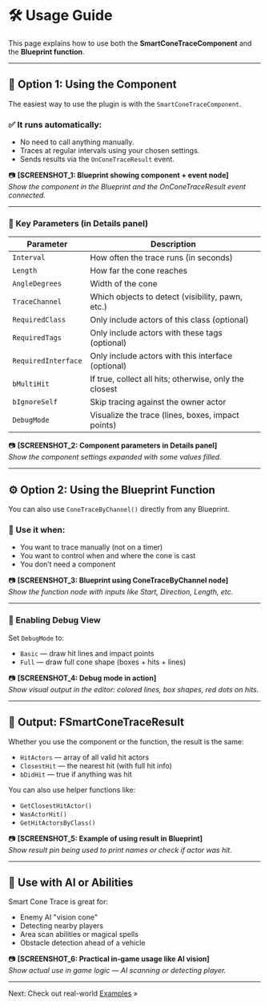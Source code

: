 # 🛠️ Usage Guide

This page explains how to use both the **SmartConeTraceComponent** and the **Blueprint function**.

---

## 🧱 Option 1: Using the Component

The easiest way to use the plugin is with the `SmartConeTraceComponent`.

### ✅ It runs automatically:
- No need to call anything manually.
- Traces at regular intervals using your chosen settings.
- Sends results via the `OnConeTraceResult` event.

📷 **[SCREENSHOT_1: Blueprint showing component + event node]**  
*Show the component in the Blueprint and the OnConeTraceResult event connected.*

---

### 🔧 Key Parameters (in Details panel)

| Parameter           | Description                                           |
|---------------------|-------------------------------------------------------|
| `Interval`          | How often the trace runs (in seconds)                |
| `Length`            | How far the cone reaches                             |
| `AngleDegrees`      | Width of the cone                                     |
| `TraceChannel`      | Which objects to detect (visibility, pawn, etc.)     |
| `RequiredClass`     | Only include actors of this class (optional)         |
| `RequiredTags`      | Only include actors with these tags (optional)       |
| `RequiredInterface` | Only include actors with this interface (optional)   |
| `bMultiHit`         | If true, collect all hits; otherwise, only the closest |
| `bIgnoreSelf`       | Skip tracing against the owner actor                 |
| `DebugMode`         | Visualize the trace (lines, boxes, impact points)    |

📷 **[SCREENSHOT_2: Component parameters in Details panel]**  
*Show the component settings expanded with some values filled.*

---

## ⚙️ Option 2: Using the Blueprint Function

You can also use `ConeTraceByChannel()` directly from any Blueprint.

### 🧠 Use it when:
- You want to trace manually (not on a timer)
- You want to control when and where the cone is cast
- You don’t need a component

📷 **[SCREENSHOT_3: Blueprint using ConeTraceByChannel node]**  
*Show the function node with inputs like Start, Direction, Length, etc.*

---

### 🧪 Enabling Debug View

Set `DebugMode` to:
- `Basic` — draw hit lines and impact points
- `Full` — draw full cone shape (boxes + hits + lines)

📷 **[SCREENSHOT_4: Debug mode in action]**  
*Show visual output in the editor: colored lines, box shapes, red dots on hits.*

---

## 📌 Output: FSmartConeTraceResult

Whether you use the component or the function, the result is the same:

- `HitActors` — array of all valid hit actors
- `ClosestHit` — the nearest hit (with full hit info)
- `bDidHit` — true if anything was hit

You can also use helper functions like:
- `GetClosestHitActor()`
- `WasActorHit()`
- `GetHitActorsByClass()`

📷 **[SCREENSHOT_5: Example of using result in Blueprint]**  
*Show result pin being used to print names or check if actor was hit.*

---

## 🧭 Use with AI or Abilities

Smart Cone Trace is great for:
- Enemy AI "vision cone"
- Detecting nearby players
- Area scan abilities or magical spells
- Obstacle detection ahead of a vehicle

📷 **[SCREENSHOT_6: Practical in-game usage like AI vision]**  
*Show actual use in game logic — AI scanning or detecting player.*

---

Next: Check out real-world [Examples](examples.md) »
